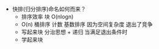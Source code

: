 - 快排(归分排序)命名如何而来？
  - 排序效率 块 O(nlogn)
  - O(n) 桶排序 计数 基数排序 因为空间复杂度 退出了竞争
  - 写起来块
    分治思想 + 递归
    当满足退出条件时
  - 学起来块